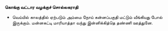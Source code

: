 **கொங்கு வட்டார வழக்குச் சொல்லகராதி**
- வெய்யில் காலத்தில் ஏற்படும் அம்மை நோய் கன்னப்பகுதி மட்டும் வீங்கியது போல் இருக்கும். மன்னகட்டி மாரியாத்தா வந்து இன்னிக்கித்தெ தண்ணி ஊத்துனே.

